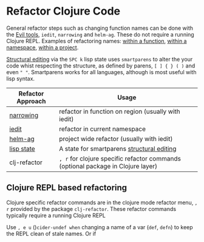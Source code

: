 # Refactor Clojure Code
General refactor steps such as changing function names can be done with the [Evil tools](/spacemacs-basics/evil-tools/), `iedit`, `narrowing` and `helm-ag`. These do not require a running Clojure REPL. Examples of refactoring names: [within a function](within-a-function.md), [within a namespace](within-a-namespace.md), [within a project](within-a-project.md).

[Structural editing](/structural-editing/) via the `SPC k` lisp state uses `smartparens` to alter the your code whist respecting the structure, as defined by parens, `[ ] { } ( )` and even `" "`.  Smartparens works for all languages, although is most useful with lisp syntax.


| Refactor Approach                                                | Usage                                                                            |
|------------------------------------------------------------------|----------------------------------------------------------------------------------|
| [narrowing](/spacemacs-basics/evil-tools/narrowing.md)                            | refactor in function on region (usually with iedit)                              |
| [iedit](/spacemacs-basics/evil-tools/iedit.md)            | refactor in current namespace                                                    |
| [helm-ag](/spacemacs-basics/evil-tools/replacing-text-across-projects.md) | project wide refactor (usually with iedit)                                       |
| [lisp state](/structural-editing/lisp-state.md)                  | A state for smartparens [structural editing](/structural-editing/)              |
| clj-refactor                                                     | `, r` for clojure specific refactor commands (optional package in Clojure layer) |


## Clojure REPL based refactoring
Clojure specific refactor commands are in the clojure mode refactor menu, `, r` provided by the package `clj-refactor`.  These refactor commands typically require a running Clojure REPL

Use `, e u`  ()`cider-undef when` changing a name of a var (`def`, `defn`) to keep the REPL clean of stale names.  Or if
